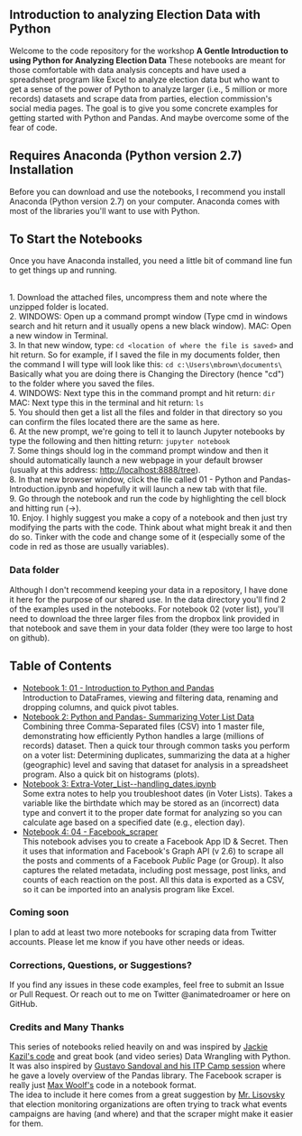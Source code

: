 ## Introduction to analyzing Election Data with Python

Welcome to the code repository for the workshop **A Gentle Introduction to using Python for Analyzing Election Data** These notebooks are meant for those comfortable with data analysis concepts and have used a spreadsheet program like Excel to analyze election data but who want to get a sense of the power of Python to analyze larger (i.e., 5 million or more records) datasets and scrape data from parties, election commission's social media pages. The goal is to give you some concrete examples for getting started with Python and Pandas. And maybe overcome some of the fear of code.

## Requires Anaconda (Python version 2.7) Installation   
Before you can download and use the notebooks, I recommend you install Anaconda (Python version 2.7) on your computer. Anaconda comes with most of the libraries you'll want to use with Python.

## To Start the Notebooks
Once you have Anaconda installed, you need a little bit of command line fun to get things up and running.

<br>1. Download the attached files, uncompress them and note where the unzipped folder is located.
<br> 2.
WINDOWS: Open up a command prompt window (Type cmd in windows search and hit return and it usually opens a new black window).
MAC: Open a new window in Terminal.
<br> 3. In that new window, type: ``cd <location of where the file is saved>`` and hit return. So for example, if I saved the file in my documents folder, then the command I will type will look like this:
``cd c:\Users\mbrown\documents\``
Basically what you are doing there is Changing the Directory (hence "cd") to the folder where you saved the files.
<br> 4. WINDOWS: Next type this in the command prompt and hit return: ``dir``
MAC: Next type this in the terminal and hit return: ``ls``
<br> 5. You should then get a list all the files and folder in that directory so you can confirm the files located there are the same as here.
<br> 6. At the new prompt, we're going to tell it to launch Jupyter notebooks by type the following and then hitting return: ``jupyter notebook``
<br> 7. Some things should log in the command prompt window and then it should automatically launch a new webpage in your default browser (usually at this address: <a href="http://localhost:8888/tree"> http://localhost:8888/tree</a>).
<br> 8. In that new browser window, click the file called 01 - Python and Pandas-Introduction.ipynb and hopefully it will launch a new tab with that file.
<br> 9. Go through the notebook and run the code by highlighting the cell block and hitting run (->).
<br> 10. Enjoy. I highly suggest you make a copy of a notebook and then just try modifying the parts with the code. Think about what might break it and then do so. Tinker with the code and change some of it (especially some of the code in red as those are usually variables).

### Data folder

Although I don't recommend keeping your data in a repository, I have done it here for the purpose of our shared use. In the data directory you'll find 2 of the examples used in the notebooks. For notebook 02 (voter list), you'll need to download the three larger files from the dropbox link provided in that notebook and save them in your data folder (they were too large to host on github).

## Table of Contents

* [Notebook 1: 01 - Introduction to Python and Pandas](https://github.com/msbrown/Election_Data_Analysis_w_Python/blob/master/01%20-%20Python%20and%20Pandas-Introduction.ipynb)
 <br> Introduction to DataFrames, viewing and filtering data, renaming and dropping columns, and quick pivot tables.
* [Notebook 2: Python and Pandas- Summarizing Voter List Data](https://github.com/msbrown/Election_Data_Analysis_w_Python/blob/master/02%20-%20Python%20and%20Pandas-Summarizing%20Voter%20List%20Data_v1.7.ipynb)
 <br> Combining three Comma-Separated files (CSV) into 1 master file, demonstrating how efficiently Python handles a large (millions of records) dataset. Then a quick tour through common tasks you perform on a voter list: Determining duplicates, summarizing the data at a higher (geographic) level and saving that dataset for analysis in a spreadsheet program. Also a quick bit on histograms (plots).
* [Notebook 3: Extra-Voter_List--handling_dates.ipynb](https://github.com/msbrown/Election_Data_Analysis_w_Python/blob/master/03%20-%20Extra-Voter_List--handling_dates.ipynb)
  <br> Some extra notes to help you troubleshoot dates (in Voter Lists). Takes a variable like the birthdate which may be stored as an (incorrect) data type and convert it to the proper date format for analyzing so you can calculate age based on a specified date (e.g., election day).
* [Notebook 4: 04 - Facebook_scraper](https://github.com/msbrown/Election_Data_Analysis_w_Python/blob/master/04%20-%20Facebook_scraper_v4.ipynb)
  <br> This notebook advises you to create a Facebook App ID & Secret. Then it uses that information and Facebook's Graph API (v 2.6) to scrape all the posts and comments of a Facebook *Public* Page (or Group). It also captures the related metadata, including post message, post links, and counts of each reaction on the post. All this data is exported as a CSV, so it can be imported into an analysis program like Excel.


### Coming soon
I plan to add at least two more notebooks for scraping data from Twitter accounts. Please let me know if you have other needs or ideas.

### Corrections, Questions, or Suggestions?
If you find any issues in these code examples, feel free to submit an Issue or Pull Request. Or reach out to me on Twitter @animatedroamer or here on GitHub.

### Credits and Many Thanks
This series of notebooks relied heavily on and was inspired by  <a href="https://github.com/jackiekazil/data-wrangling">Jackie Kazil's code</a> and great book (and video series) Data Wrangling with Python. It was also inspired by <a href="https://github.com/GusSand/itp_talk_2016">Gustavo Sandoval and his ITP Camp session</a> where he gave a lovely overview of the Pandas library.  The Facebook scraper is really just <a href="https://github.com/minimaxir/facebook-page-post-scraper">Max Woolf's</a> code in a notebook format.
<br>The idea to include it here comes from a great suggestion by <a href="https://github.com/lisoffsky">Mr. Lisovsky</a> that election monitoring organizations are often trying to track what events campaigns are having (and where) and that the scraper might make it easier for them.
